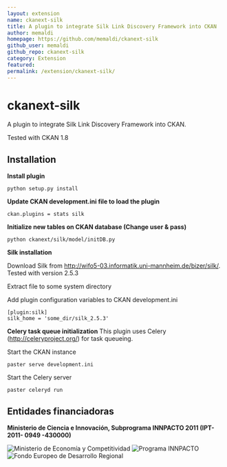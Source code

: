 ```yaml
---
layout: extension
name: ckanext-silk
title: A plugin to integrate Silk Link Discovery Framework into CKAN
author: memaldi
homepage: https://github.com/memaldi/ckanext-silk
github_user: memaldi
github_repo: ckanext-silk
category: Extension
featured: 
permalink: /extension/ckanext-silk/
---
```



ckanext-silk
============

A plugin to integrate Silk Link Discovery Framework into CKAN.

Tested with CKAN 1.8

 Installation
--------------

**Install plugin**

    python setup.py install
        
**Update CKAN development.ini file to load the plugin**

    ckan.plugins = stats silk
    
**Initialize new tables on CKAN database (Change user & pass)**

    python ckanext/silk/model/initDB.py
    
**Silk installation**

Download Silk from http://wifo5-03.informatik.uni-mannheim.de/bizer/silk/. Tested with version 2.5.3

Extract file to some system directory

Add plugin configuration variables to CKAN development.ini

    [plugin:silk]
    silk_home = 'some_dir/silk_2.5.3'

    
**Celery task queue initialization**
This plugin uses Celery (http://celeryproject.org/) for task queueing. 

Start the CKAN instance

    paster serve development.ini
    
Start the Celery server

    paster celeryd run

 Entidades financiadoras
------------------------

 **Ministerio de Ciencia e Innovación, Subprograma INNPACTO 2011 (IPT-2011- 0949 -430000)**
 
 ![Ministerio de Economía y Competitividad](https://www.fundacionctic.org/sites/default/files/images/2011-Web-EconomiaC-63px2.jpg) ![Programa INNPACTO](https://www.fundacionctic.org/sites/default/files/images/innpacto.jpeg) ![Fondo Europeo de Desarrollo Regional](https://www.fundacionctic.org/sites/default/files/images/feder.jpg)

